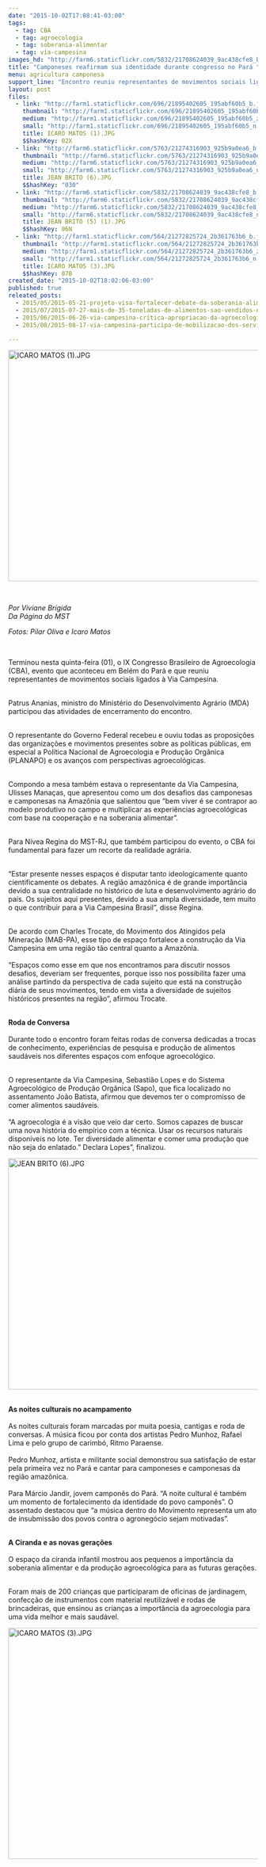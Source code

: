 ```yaml
---
date: "2015-10-02T17:08:41-03:00"
tags:
  - tag: CBA
  - tag: agroecologia
  - tag: soberania-alimentar
  - tag: via-campesina
images_hd: "http://farm6.staticflickr.com/5832/21708624039_9ac438cfe8_b.jpg"
title: "Camponeses reafirmam sua identidade durante congresso no Pará "
menu: agricultura camponesa
support_line: "Encontro reuniu representantes de movimentos sociais ligados à Via Campesina. "
layout: post
files:
  - link: "http://farm1.staticflickr.com/696/21895402605_195abf60b5_b.jpg"
    thumbnail: "http://farm1.staticflickr.com/696/21895402605_195abf60b5_t.jpg"
    medium: "http://farm1.staticflickr.com/696/21895402605_195abf60b5_z.jpg"
    small: "http://farm1.staticflickr.com/696/21895402605_195abf60b5_n.jpg"
    title: ICARO MATOS (1).JPG
    $$hashKey: 02X
  - link: "http://farm6.staticflickr.com/5763/21274316903_925b9a0ea6_b.jpg"
    thumbnail: "http://farm6.staticflickr.com/5763/21274316903_925b9a0ea6_t.jpg"
    medium: "http://farm6.staticflickr.com/5763/21274316903_925b9a0ea6_z.jpg"
    small: "http://farm6.staticflickr.com/5763/21274316903_925b9a0ea6_n.jpg"
    title: JEAN BRITO (6).JPG
    $$hashKey: "030"
  - link: "http://farm6.staticflickr.com/5832/21708624039_9ac438cfe8_b.jpg"
    thumbnail: "http://farm6.staticflickr.com/5832/21708624039_9ac438cfe8_t.jpg"
    medium: "http://farm6.staticflickr.com/5832/21708624039_9ac438cfe8_z.jpg"
    small: "http://farm6.staticflickr.com/5832/21708624039_9ac438cfe8_n.jpg"
    title: JEAN BRITO (5) (1).JPG
    $$hashKey: 06N
  - link: "http://farm1.staticflickr.com/564/21272825724_2b361763b6_b.jpg"
    thumbnail: "http://farm1.staticflickr.com/564/21272825724_2b361763b6_t.jpg"
    medium: "http://farm1.staticflickr.com/564/21272825724_2b361763b6_z.jpg"
    small: "http://farm1.staticflickr.com/564/21272825724_2b361763b6_n.jpg"
    title: ICARO MATOS (3).JPG
    $$hashKey: 07B
created_date: "2015-10-02T18:02:06-03:00"
published: true
releated_posts:
  - 2015/05/2015-05-21-projeto-visa-fortalecer-debate-da-soberania-alimentar-nas-escolas-dos-assentamentos.md
  - 2015/07/2015-07-27-mais-de-35-toneladas-de-alimentos-sao-vendidos-na-5o-feira-de-agroecologia-da-reforma-agraria.md
  - 2015/06/2015-06-26-via-campesina-critica-apropriacao-da-agroecologia-pelo-capital.md
  - 2015/08/2015-08-17-via-campesina-participa-de-mobilizacao-dos-servidores-publicos-no-rs.md

---
```

<p><img alt="ICARO MATOS (1).JPG" height="467" src="http://farm1.staticflickr.com/696/21895402605_195abf60b5_b.jpg" width="700" /></p>

<p>&nbsp;</p>

<p><em>Por Viviane Br&iacute;gida<br />
Da P&aacute;gina do MST</em></p>

<p><em>Fotos: Pilar Oliva e Icaro Matos</em></p>

<p>&nbsp;</p>

<p>Terminou nesta quinta-feira (01), o IX Congresso Brasileiro de Agroecologia (CBA), evento que aconteceu em Bel&eacute;m do Par&aacute; e que reuniu representantes de movimentos sociais ligados &agrave; Via Campesina.&nbsp;</p>

<p><br />
Patrus Ananias, ministro do Minist&eacute;rio do Desenvolvimento Agr&aacute;rio (MDA) participou das atividades de encerramento do encontro.</p>

<p><br />
O representante do Governo Federal recebeu e ouviu todas as proposi&ccedil;&otilde;es das organiza&ccedil;&otilde;es e movimentos presentes sobre as pol&iacute;ticas p&uacute;blicas, em especial a Pol&iacute;tica Nacional de Agroecologia e Produ&ccedil;&atilde;o Org&acirc;nica (PLANAPO) e os avan&ccedil;os com perspectivas agroecol&oacute;gicas.</p>

<p><br />
Compondo a mesa tamb&eacute;m estava o representante da Via Campesina, Ulisses Mana&ccedil;as, que apresentou como um dos desafios das camponesas e camponesas na Amaz&ocirc;nia que salientou que&nbsp;&ldquo;bem viver &eacute; se contrapor ao modelo produtivo no campo e multiplicar as experi&ecirc;ncias agroecol&oacute;gicas com base na&nbsp;coopera&ccedil;&atilde;o e na soberania alimentar&rdquo;.</p>

<p><br />
Para N&iacute;vea Regina do MST-RJ, que tamb&eacute;m participou do evento, o CBA foi fundamental para fazer um recorte da realidade agr&aacute;ria.&nbsp;</p>

<p><br />
&ldquo;Estar presente nesses espa&ccedil;os &eacute; disputar tanto ideologicamente quanto cientificamente os debates. A regi&atilde;o amaz&ocirc;nica &eacute; de grande import&acirc;ncia devido a sua centralidade no hist&oacute;rico de luta e desenvolvimento agr&aacute;rio do pa&iacute;s. Os sujeitos aqui presentes, devido a sua ampla diversidade, tem muito o que contribuir para a Via Campesina Brasil&rdquo;, disse Regina.</p>

<p><br />
De acordo com Charles Trocate, do Movimento dos Atingidos pela Minera&ccedil;&atilde;o (MAB-PA), esse tipo de espa&ccedil;o fortalece a constru&ccedil;&atilde;o da Via Campesina em uma regi&atilde;o t&atilde;o central quanto a Amaz&ocirc;nia.<br />
<br />
&ldquo;Espa&ccedil;os como esse em que nos encontramos para discutir nossos desafios, deveriam ser frequentes, porque isso nos possibilita fazer uma an&aacute;lise partindo da perspectiva de cada sujeito que est&aacute; na constru&ccedil;&atilde;o di&aacute;ria de seus movimentos, tendo em vista a diversidade de sujeitos hist&oacute;ricos presentes na regi&atilde;o&rdquo;, afirmou Trocate.&nbsp;</p>

<p><br />
<strong>Roda de Conversa</strong><br />
<br />
Durante todo o encontro foram feitas rodas de conversa dedicadas a trocas de conhecimento, experi&ecirc;ncias de pesquisa e produ&ccedil;&atilde;o de alimentos saud&aacute;veis nos diferentes espa&ccedil;os com enfoque agroecol&oacute;gico. &nbsp;</p>

<p><br />
O representante da Via Campesina, Sebasti&atilde;o Lopes e do Sistema Agroecol&oacute;gico de Produ&ccedil;&atilde;o Org&acirc;nica (Sapo), que fica localizado no assentamento Jo&atilde;o Batista, afirmou que devemos ter o compromisso de comer alimentos saud&aacute;veis.&nbsp;<br />
<br />
&ldquo;A agroecologia &eacute; a vis&atilde;o que veio dar certo. Somos capazes de buscar uma nova hist&oacute;ria do emp&iacute;rico com a t&eacute;cnica. Usar os recursos naturais dispon&iacute;veis no lote. Ter diversidade alimentar e comer uma produ&ccedil;&atilde;o que n&atilde;o seja do enlatado.&rdquo; Declara Lopes&rdquo;, finalizou.&nbsp;</p>

<p><img alt="JEAN BRITO (6).JPG" height="467" src="http://farm6.staticflickr.com/5763/21274316903_925b9a0ea6_b.jpg" width="700" /></p>

<p><br />
<strong>As noites culturais no acampamento</strong><br />
<br />
As noites culturais foram marcadas por muita poesia, cantigas e roda de conversas. A m&uacute;sica ficou por conta dos artistas Pedro Munhoz, Rafael Lima e pelo grupo de carimb&oacute;, Ritmo Paraense.<br />
<br />
Pedro Munhoz, artista e militante social demonstrou sua satisfa&ccedil;&atilde;o de estar pela primeira vez no Par&aacute; e cantar para camponeses e camponesas da regi&atilde;o amaz&ocirc;nica.&nbsp;<br />
<br />
Para M&aacute;rcio Jandir, jovem campon&ecirc;s do Par&aacute;. &ldquo;A noite cultural &eacute; tamb&eacute;m um momento de fortalecimento da identidade do povo campon&ecirc;s&rdquo;. O assentado destacou que &ldquo;a m&uacute;sica dentro do Movimento representa um ato de insubmiss&atilde;o dos povos contra o agroneg&oacute;cio sejam motivadas&rdquo;.</p>

<p><br />
<strong>A Ciranda e as novas gera&ccedil;&otilde;es</strong><br />
<br />
O espa&ccedil;o da ciranda infantil mostrou aos pequenos a import&acirc;ncia da soberania alimentar e da produ&ccedil;&atilde;o agroecol&oacute;gica para as futuras gera&ccedil;&otilde;es.</p>

<p><br />
Foram mais de 200 crian&ccedil;as que participaram de oficinas de jardinagem, confec&ccedil;&atilde;o de instrumentos com material reutiliz&aacute;vel e rodas de brincadeiras, que ensinou as crian&ccedil;as a import&acirc;ncia da agroecologia para uma vida melhor e mais saud&aacute;vel.&nbsp;</p>

<p><img alt="ICARO MATOS (3).JPG" height="467" src="http://farm1.staticflickr.com/564/21272825724_2b361763b6_b.jpg" width="700" /></p>

<p>&nbsp;</p>

<p>&nbsp;</p>
